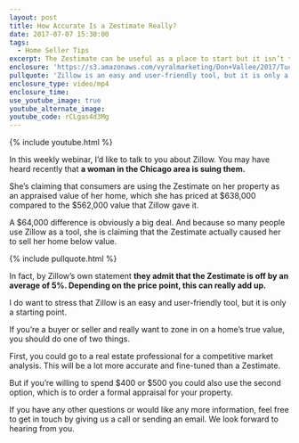 ```yaml
---
layout: post
title: How Accurate Is a Zestimate Really?
date: 2017-07-07 15:30:00
tags:
  - Home Seller Tips
excerpt: The Zestimate can be useful as a place to start but it isn’t the same thing as an appraisal.
enclosure: 'https://s3.amazonaws.com/vyralmarketing/Don+Vallee/2017/Tucson+Real+Estate+Agent-+Zillow+Lawsuit.mp4'
pullquote: 'Zillow is an easy and user-friendly tool, but it is only a starting point.'
enclosure_type: video/mp4
enclosure_time:
use_youtube_image: true
youtube_alternate_image:
youtube_code: rCLgas4d3Mg
---
```



{% include youtube.html %}

In this weekly webinar, I’d like to talk to you about Zillow. You may have heard recently that **a woman in the Chicago area is suing them.**

She’s claiming that consumers are using the Zestimate on her property as an appraised value of her home, which she has priced at $638,000 compared to the $562,000 value that Zillow gave it.

A $64,000 difference is obviously a big deal. And because so many people use Zillow as a tool, she is claiming that the Zestimate actually caused her to sell her home below value.

{% include pullquote.html %}

In fact, by Zillow’s own statement **they admit that the Zestimate is off by an average of 5%. Depending on the price point, this can really add up.**

I do want to stress that Zillow is an easy and user-friendly tool, but it is only a starting point.

If you’re a buyer or seller and really want to zone in on a home’s true value, you should do one of two things.

First, you could go to a real estate professional for a competitive market analysis. This will be a lot more accurate and fine-tuned than a Zestimate.

But if you’re willing to spend $400 or $500 you could also use the second option, which is to order a formal appraisal for your property.

If you have any other questions or would like any more information, feel free to get in touch by giving us a call or sending an email. We look forward to hearing from you.
<br>